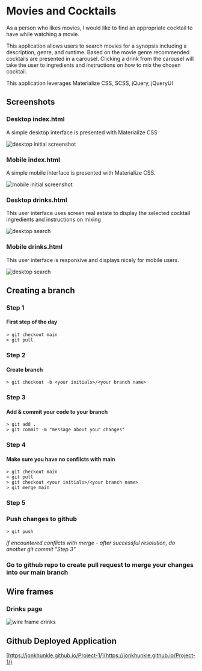 # Movies and Cocktails

As a person who likes movies, I would like to find an appropriate cocktail to have while watching a movie.

This application allows users to search movies for a synopsis including a description, genre, and runtime. Based on the movie genre recommended cocktails are presented in a carousel. Clicking a drink from the carousel will take the user to ingredients and instructions on how to mix the chosen cocktail.

This application leverages Materialize CSS, SCSS, jQuery, jQueryUI

## Screenshots

### Desktop index.html

A simple desktop interface is presented with Materialize CSS

![desktop initial screenshot](./assets/images/desktop-index.png)

### Mobile index.html

A simple mobile interface is presented with Materialize CSS.

![mobile initial screenshot](./assets/images/mobile-index.png)

### Desktop drinks.html

This user interface uses screen real estate to display the selected cocktail ingredients and instructions on mixing

![desktop search](./assets/images/desktop-drinks.png)

### Mobile drinks.html

This user interface is responsive and displays nicely for mobile users.

![desktop search](./assets/images/mobile-drinks.png)

## Creating a branch

### Step 1

#### First step of the day

```
> git checkout main
> git pull
```

### Step 2

#### Create branch

```
> git checkout -b <your initials>/<your branch name>
```

### Step 3

#### Add & commit your code to your branch

```
> git add .
> git commit -m "message about your changes"
```

### Step 4

#### Make sure you have no conflicts with main

```
> git checkout main
> git pull
> git checkout <your initials>/<your branch name>
> git merge main
```

### Step 5

### Push changes to github

```
> git push
```

_if encountered conflicts with merge - after successful resolution, do another git commit "Step 3"_

### Go to github repo to create pull request to merge your changes into our main branch

## Wire frames

### Drinks page

![wire frame drinks](./assets/images/wireframe-drinks.png)

## Github Deployed Application

[https://jonkhunkle.github.io/Project-1/](https://jonkhunkle.github.io/Project-1/)
